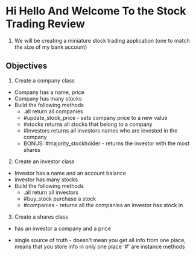 # Hi Hello And Welcome To the Stock Trading Review

1. We will be creating a miniature stock trading application (one to match the size of my bank account)

## Objectives
1. Create a company class
  * Company has a name, price
  * Company has many stocks
  * Build the following methods
    * .all return all companies
    * #update_stock_price - sets company price to a new value
    * #stocks returns all stocks that belong to a company
    * #investors returns all investors names who are invested in the company
    * BONUS: #majority_stockholder - returns the investor with the most shares
2. Create an investor class
  * Investor has a name and an account balance
  * investor has many stocks
  * Build the following methods  
    * .all return all investors
    * #buy_stock purchase a stock
    * #companies - returns all the companies an investor has stock in
3. Create a shares class
  * has an investor a company and a price


* single source of truth - doesn't mean you get all info from one place, means that you store info in only one place
'#' are instance methods
